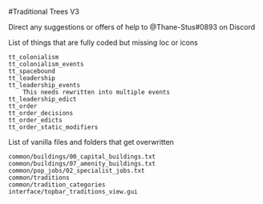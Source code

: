 #Traditional Trees V3

Direct any suggestions or offers of help to @Thane-Stus#0893 on Discord

List of things that are fully coded but missing loc or icons
	
	tt_colonialism 
	tt_colonialism_events
	tt_spacebound
	tt_leadership
	tt_leadership_events
		This needs rewritten into multiple events
	tt_leadership_edict
	tt_order
	tt_order_decisions
	tt_order_edicts
	tt_order_static_modifiers
	
List of vanilla files and folders that get overwritten

	common/buildings/00_capital_buildings.txt
	common/buildings/07_amenity_buildings.txt
	common/pop_jobs/02_specialist_jobs.txt
	common/traditions
	common/tradition_categories
	interface/topbar_traditions_view.gui
